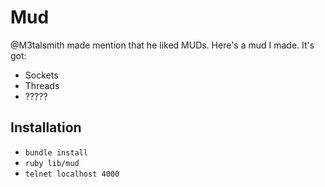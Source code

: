 Mud
===

@M3talsmith made mention that he liked MUDs. Here's a mud I made.
It's got:

 - Sockets
 - Threads
 - ?????

Installation
---

 - `bundle install`
 - `ruby lib/mud`
 - `telnet localhost 4000`